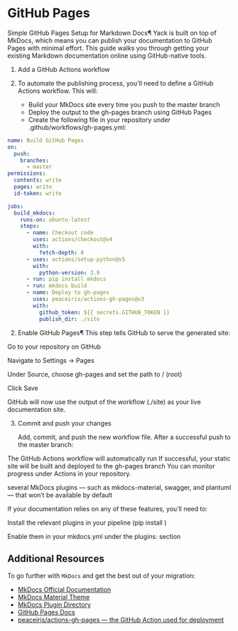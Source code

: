# GitHub Pages

Simple GitHub Pages Setup for Markdown Docs¶
Yack is built on top of MkDocs, which means you can publish your documentation to GitHub Pages with minimal effort. This guide walks you through getting your existing Markdown documentation online using GitHub-native tools.

1. Add a GitHub Actions workflow
2. To automate the publishing process, you'll need to define a GitHub Actions workflow. This will:

   - Build your MkDocs site every time you push to the master branch 
   - Deploy the output to the gh-pages branch using GitHub Pages 
   - Create the following file in your repository under .github/workflows/gh-pages.yml:


```yaml
name: Build GitHub Pages
on:
  push:
    branches:
      - master
permissions:
  contents: write
  pages: write
  id-token: write

jobs:
  build_mkdocs:
    runs-on: ubuntu-latest
    steps:
      - name: Checkout code
        uses: actions/checkout@v4
        with:
          fetch-depth: 0
      - uses: actions/setup-python@v5
        with:
          python-version: 3.9
      - run: pip install mkdocs
      - run: mkdocs build
      - name: Deploy to gh-pages
        uses: peaceiris/actions-gh-pages@v3
        with:
          github_token: ${{ secrets.GITHUB_TOKEN }}
          publish_dir: ./site

```


2. Enable GitHub Pages¶
   This step tells GitHub to serve the generated site:

Go to your repository on GitHub

Navigate to Settings → Pages

Under Source, choose gh-pages and set the path to / (root)

Click Save

GitHub will now use the output of the workflow (./site) as your live documentation site.

3. Commit and push your changes

   Add, commit, and push the new workflow file. After a successful push to the master branch:

The GitHub Actions workflow will automatically run
If successful, your static site will be built and deployed to the gh-pages branch
You can monitor progress under Actions in your repository.


several MkDocs plugins — such as mkdocs-material, swagger, and plantuml — that won’t be available by default

If your documentation relies on any of these features, you’ll need to:

Install the relevant plugins in your pipeline (pip install <plugin>)

Enable them in your mkdocs.yml under the plugins: section

## Additional Resources
To go further with `MkDocs` and get the best out of your migration:

- [MkDocs Official Documentation](https://www.mkdocs.org/)
- [MkDocs Material Theme](https://squidfunk.github.io/mkdocs-material/)
- [MkDocs Plugin Directory](https://github.com/mkdocs/catalog)
- [GitHub Pages Docs](https://docs.github.com/en/pages)
- [peaceiris/actions-gh-pages — the GitHub Action used for deployment](https://github.com/peaceiris/actions-gh-pages)
